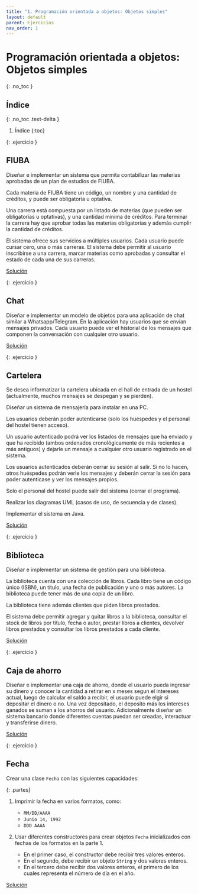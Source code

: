 ```yaml
---
title: "1. Programación orientada a objetos: Objetos simples"
layout: default
parent: Ejercicios
nav_order: 1
---
```


# Programación orientada a objetos: Objetos simples
{: .no_toc }

## Índice
{: .no_toc .text-delta }

1. Índice
{:toc}

{: .ejercicio }
## FIUBA

Diseñar e implementar un sistema que permita contabilizar las materias
aprobadas de un plan de estudios de FIUBA.

Cada materia de FIUBA tiene un código, un nombre y una cantidad de créditos, y
puede ser obligatoria u optativa.

Una carrera está compuesta por un listado de materias (que pueden ser
obligatorias u optativas), y una cantidad mínima de créditos. Para terminar la
carrera hay que aprobar todas las materias obligatorias y además cumplir la
cantidad de créditos.

El sistema ofrece sus servicios a múltiples usuarios. Cada usuario puede cursar
cero, una o más carreras. El sistema debe permitir al usuario inscribirse a una
carrera, marcar materias como aprobadas y consultar el estado de cada una de
sus carreras.

[Solución](https://github.com/algoritmos3ce/Ejercicios/tree/main/src/main/java/ObjetosSimples/FIUBA/Solucion)

{: .ejercicio }
## Chat

Diseñar e implementar un modelo de objetos para una aplicación de chat similar
a Whatsapp/Telegram. En la aplicación hay usuarios que se envían mensajes
privados. Cada usuario puede ver el historial de los mensajes que componen la
conversación con cualquier otro usuario.

[Solución](https://github.com/algoritmos3ce/Ejercicios/tree/main/src/main/java/ObjetosSimples/Chat/Solucion)

{: .ejercicio }
## Cartelera

Se desea informatizar la cartelera ubicada en el hall de entrada de un hostel
(actualmente, muchos mensajes se despegan y se pierden).

Diseñar un sistema de mensajería para instalar en una PC.

Los usuarios deberán poder autenticarse (solo los huéspedes y el personal del
hostel tienen acceso).

Un usuario autenticado podrá ver los listados de mensajes que ha enviado y que
ha recibido (ambos ordenados cronológicamente de más recientes a más antiguos)
y dejarle un mensaje a cualquier otro usuario registrado en el sistema.

Los usuarios autenticados deberán cerrar su sesión al salir. Si no lo hacen,
otros huéspedes podrán verle los mensajes y deberán cerrar la sesión para poder
autenticase y ver los mensajes propios.

Solo el personal del hostel puede salir del sistema (cerrar el programa).

Realizar los diagramas UML (casos de uso, de secuencia y de clases).

Implementar el sistema en Java.

[Solución](https://github.com/algoritmos3ce/Ejercicios/tree/main/src/main/java/ObjetosSimples/Cartelera/Solucion)

{: .ejercicio }
## Biblioteca

Diseñar e implementar un sistema de gestión para una biblioteca.

La biblioteca cuenta con una colección de libros. Cada libro tiene un código
único (ISBN), un título, una fecha de publicación y uno o más autores. La
biblioteca puede tener más de una copia de un libro.

La biblioteca tiene además clientes que piden libros prestados.

El sistema debe permitir agregar y quitar libros a la biblioteca, consultar el
stock de libros por título, fecha o autor, prestar libros a clientes, devolver
libros prestados y consultar los libros prestados a cada cliente.

[Solución](https://github.com/algoritmos3ce/Ejercicios/tree/main/src/main/java/ObjetosSimples/Biblioteca/Solucion)

{: .ejercicio }
## Caja de ahorro

Diseñar e implementar una caja de ahorro, donde el usuario pueda ingresar su
dinero y conocer la cantidad a retirar en x meses segun el intereses actual,
luego de calcular el saldo a recibir, el usuario puede elgir si depositar el
dinero o no. Una vez depositado, el deposito más los intereses ganados se suman
a los ahorros del usuario. Adicionalmente diseñar un sistema bancario donde
diferentes cuentas puedan ser creadas, interactuar y transferirse dinero.

[Solución](https://github.com/algoritmos3ce/Ejercicios/tree/main/src/main/java/ObjetosSimples/Cuenta/Solucion)

{: .ejercicio }
## Fecha

Crear una clase `Fecha` con las siguientes capacidades:

{: .partes}
1. Imprimir la fecha en varios formatos, como:

   * `MM/DD/AAAA`
   * `Junio 14, 1992`
   * `DDD AAAA`

2. Usar diferentes constructores para crear objetos `Fecha` inicializados con
fechas de los formatos en la parte 1.
   * En el primer caso, el constructor debe recibir tres valores enteros.
   * En el segundo, debe recibir un objeto `String` y dos valores enteros.
   * En el tercero debe recibir dos valores enteros, el primero de los cuales
     representa el número de día en el año.

[Solución](https://github.com/algoritmos3ce/Ejercicios/tree/main/src/main/java/ObjetosSimples/Fecha/Solucion)
